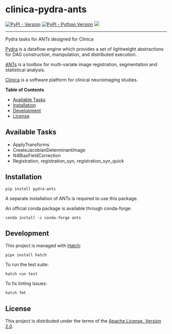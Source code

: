 # clinica-pydra-ants

[![PyPI - Version][pypi-version]][pypi-project]
[![PyPI - Python Version][pypi-pyversions]][pypi-project]
![][status-test]

-----

Pydra tasks for ANTs designed for Clinica

[Pydra][pydra] is a dataflow engine which provides
a set of lightweight abstractions for DAG
construction, manipulation, and distributed execution.

[ANTs][ants] is a toolbox for multi-variate image registration,
segmentation and statistical analysis.

[Clinica][clinica] is a software platform for clinical neuroimaging studies.

**Table of Contents**

- [Available Tasks](#available-tasks)
- [Installation](#installation)
- [Development](#development)
- [License](#license)

## Available Tasks

- ApplyTransforms
- CreateJacobianDeterminantImage
- N4BiasFieldCorrection
- Registration, registration_syn, registration_syn_quick

## Installation

```console
pip install pydra-ants
```

A separate installation of ANTs is required to use this package.

An official conda package is available through conda-forge:

```console
conda install -c conda-forge ants
```

## Development

This project is managed with [Hatch][hatch]:

```console
pipx install hatch
```

To run the test suite:

```console
hatch run test
```

To fix linting issues:

```console
hatch fmt
```

## License

This project is distributed under the terms of the [Apache License, Version 2.0][license].

[ants]: https://github.com/ANTsX/ANTs

[hatch]: https://hatch.pypa.io/

[license]: https://spdx.org/licenses/Apache-2.0.html

[pydra]: https://pydra.readthedocs.io/

[pypi-project]: https://pypi.org/project/clinica-pydra-ants

[pypi-pyversions]: https://img.shields.io/pypi/pyversions/clinica-pydra-ants.svg

[pypi-version]: https://img.shields.io/pypi/v/clinica-pydra-ants.svg

[status-test]: https://github.com/aramis-lab/clinica-pydra-ants/actions/workflows/test.yaml/badge.svg

[clinica]: https://www.clinica.run/
